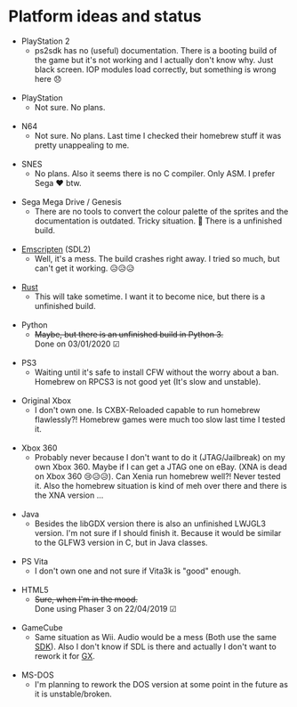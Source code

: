 # Platform ideas and status

- PlayStation 2
  - ps2sdk has no (useful) documentation. There is a booting build of the game but it's not working and I actually don't know why. Just black screen. IOP modules load correctly, but something is wrong here 😞
    <br/>
    <br/>
- PlayStation
  - Not sure. No plans.
    <br/>
    <br/>
- N64
  - Not sure. No plans. Last time I checked their homebrew stuff it was pretty unappealing to me.
    <br/>
    <br/>
- SNES
  - No plans. Also it seems there is no C compiler. Only ASM. I prefer Sega ❤ btw.
    <br/>
    <br/>
- Sega Mega Drive / Genesis
  - There are no tools to convert the colour palette of the sprites and the documentation is outdated. Tricky situation. 😬 There is a unfinished build.
    <br/>
    <br/>
- [Emscripten](https://emscripten.org/index.html) (SDL2)
  - Well, it's a mess. The build crashes right away. I tried so much, but can't get it working. 😥😥😥
    <br/>
    <br/>
- [Rust](https://www.rust-lang.org/)
  - This will take sometime. I want it to become nice, but there is a unfinished build.
    <br/>
    <br/>
- Python
  - ~~Maybe, but there is an unfinished build in Python 3.~~<br/>
  Done on 03/01/2020 &#x2611;
    <br/>
    <br/>
- PS3
  - Waiting until it's safe to install CFW without the worry about a ban. Homebrew on RPCS3 is not good yet (It's slow and unstable).
    <br/>
    <br/>
- Original Xbox
  - I don't own one. Is CXBX-Reloaded capable to run homebrew flawlessly?! Homebrew games were much too slow last time I tested it.
    <br/>
    <br/>
- Xbox 360
  - Probably never because I don't want to do it (JTAG/Jailbreak) on my own Xbox 360. Maybe if I can get a JTAG one on eBay. (XNA is dead on Xbox 360 😢😥😥). Can Xenia run homebrew well?! Never tested it. Also the homebrew situation is kind of meh over there and there is the XNA version ...
    <br/>
    <br/>
- Java
  - Besides the libGDX version there is also an unfinished LWJGL3 version. I'm not sure if I should finish it. Because it would be similar to the GLFW3 version in C, but in Java classes.
    <br/>
    <br/>
- PS Vita
  - I don't own one and not sure if Vita3k is "good" enough.
    <br/>
    <br/>
- HTML5
  - ~~Sure, when I'm in the mood.~~<br/>
  Done using Phaser 3 on 22/04/2019 &#x2611;
    <br/>
    <br/>
- GameCube
  - Same situation as Wii. Audio would be a mess (Both use the same [SDK](https://devkitpro.org/wiki/Getting_Started)). Also I don't know if SDL is there and actually I don't want to rework it for [GX](https://devkitpro.org/wiki/libogc/GX).
    <br/>
    <br/>
- MS-DOS
  - I'm planning to rework the DOS version at some point in the future as it is unstable/broken.